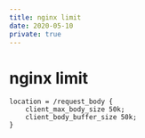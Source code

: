 ```yaml
---
title: nginx limit
date: 2020-05-10
private: true
---
```

# nginx limit

    location = /request_body {
        client_max_body_size 50k;
        client_body_buffer_size 50k;
    }